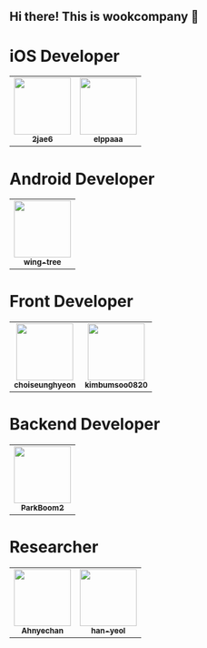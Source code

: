 ## Hi there! This is wookcompany 👋

# iOS Developer

<table>
  <tr>
    <td align="center"><a href="https://github.com/2jae6"><img src="https://avatars.githubusercontent.com/2jae6" width="100px;" alt=""/><br /><sub><b>2jae6</b></sub></a><br /></td>
        <td align="center"><a href="https://github.com/elppaaa"><img src="https://avatars.githubusercontent.com/elppaaa" width="100px;" alt=""/><br /><sub><b>elppaaa</b></sub></a><br /></td>
    
  </tr>
  

</table>

# Android Developer
<table>
  <tr>
    <td align="center"><a href="https://github.com/wing-tree"><img src="https://avatars.githubusercontent.com/wing-tree" width="100px;" alt=""/><br /><sub><b>wing-tree</b></sub></a><br /></td>
   
  </tr>
  

</table>


# Front Developer

<table>
  <tr>
    <td align="center"><a href="https://github.com/choiseunghyeon"><img src="https://avatars.githubusercontent.com/choiseunghyeon" width="100px;" alt=""/><br /><sub><b>choiseunghyeon</b></sub></a><br /></td>
          <td align="center"><a href="https://github.com/kimbumsoo0820"><img src="https://avatars.githubusercontent.com/kimbumsoo0820" width="100px;" alt=""/><br /><sub><b>kimbumsoo0820</b></sub></a><br /></td>
    
  </tr>
  </table>
  
# Backend Developer

<table>
  <tr>
    <td align="center"><a href="https://github.com/ParkBoom2"><img src="https://avatars.githubusercontent.com/ParkBoom2" width="100px;" alt=""/><br /><sub><b>ParkBoom2</b></sub></a><br /></td>
      
    
  </tr>

  
  
 
</table>

# Researcher
<table>
  <tr>
    <td align="center"><a href="https://github.com/Ahnyechan"><img src="https://avatars.githubusercontent.com/Ahnyechan" width="100px;" alt=""/><br /><sub><b>Ahnyechan</b></sub></a><br /></td>
          <td align="center"><a href="https://github.com/han-yeol"><img src="https://avatars.githubusercontent.com/han-yeol" width="100px;" alt=""/><br /><sub><b>han-yeol</b></sub></a><br /></td>
  </tr>

</table>
